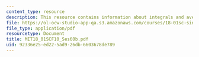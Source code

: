 ```yaml
---
content_type: resource
description: This resource contains information about integrals and averages.
file: https://ol-ocw-studio-app-qa.s3.amazonaws.com/courses/18-01sc-single-variable-calculus-fall-2010/92336e25ed225ad926db6603678de789_MIT18_01SCF10_Ses60b.pdf
file_type: application/pdf
resourcetype: Document
title: MIT18_01SCF10_Ses60b.pdf
uid: 92336e25-ed22-5ad9-26db-6603678de789
---
```

